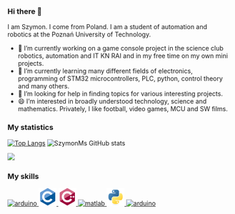 ### Hi there 👋

I am Szymon. I come from Poland. I am a student of automation and robotics at the Poznań University of Technology.
- 🔭 I’m currently working on a game console project in the science club  robotics, automation and IT KN RAI and in my free time on my own mini projects.
- 🌱 I’m currently learning many different fields of electronics, programming of STM32 microcontrollers, PLC, python, control theory and many others.
- 🤔 I’m looking for help in finding topics for various interesting projects.
- 😄 I’m interested in broadly understood technology, science and mathematics. Privately, I like football, video games, MCU and SW films.

### My statistics

[![Top Langs](https://github-readme-stats.vercel.app/api/top-langs/?username=SzymonMs&theme=chartreuse-dark&show_icons=true)](https://github.com/SzymonMs/github-readme-stats)
![SzymonMs GitHub stats](https://github-readme-stats.vercel.app/api?username=SzymonMs&theme=dark&show_icons=true)


![](https://komarev.com/ghpvc/?username=SzymonMs&color=blueviolet)


### My skills


<p align="left"> <a href="https://www.arduino.cc/" target="_blank"> <img src="https://cdn.worldvectorlogo.com/logos/arduino-1.svg" alt="arduino" width="40" height="40"/> </a> <a href="https://www.cprogramming.com/" target="_blank"> <img src="https://raw.githubusercontent.com/devicons/devicon/master/icons/c/c-original.svg" alt="c" width="40" height="40"/> </a> <a href="https://www.w3schools.com/cpp/" target="_blank"> <img src="https://raw.githubusercontent.com/devicons/devicon/master/icons/cplusplus/cplusplus-original.svg" alt="cplusplus" width="40" height="40"/> </a> <a href="https://www.mathworks.com/" target="_blank"> <img src="https://upload.wikimedia.org/wikipedia/commons/2/21/Matlab_Logo.png" alt="matlab" width="40" height="40"/> </a> <a href="https://www.python.org" target="_blank"> <img src="https://raw.githubusercontent.com/devicons/devicon/master/icons/python/python-original.svg" alt="python" width="40" height="40"/><a href="![image](https://user-images.githubusercontent.com/84814415/140062932-033e029d-dae7-4637-85ee-2f5a28a5db0a.png)" target="_blank"> <img src="https://www.raspberrypi.org" alt="arduino" width="40" height="40"/> </a> </p>





<!--
**SzymonMs/SzymonMs** is a ✨ _special_ ✨ repository because its `README.md` (this file) appears on your GitHub profile.

[![szymonMs github activity graph](https://activity-graph.herokuapp.com/graph?username=SzymonMs&theme=react-dark)](https://github.com/SzymonMs/github-readme-activity-graph)

Here are some ideas to get you started:

- 🔭 I’m currently working on ...
- 🌱 I’m currently learning ...
- 👯 I’m looking to collaborate on ...
- 🤔 I’m looking for help with ...
- 💬 Ask me about ...
- 📫 How to reach me: ...
- 😄 Pronouns: ...
- ⚡ Fun fact: ...
-->
